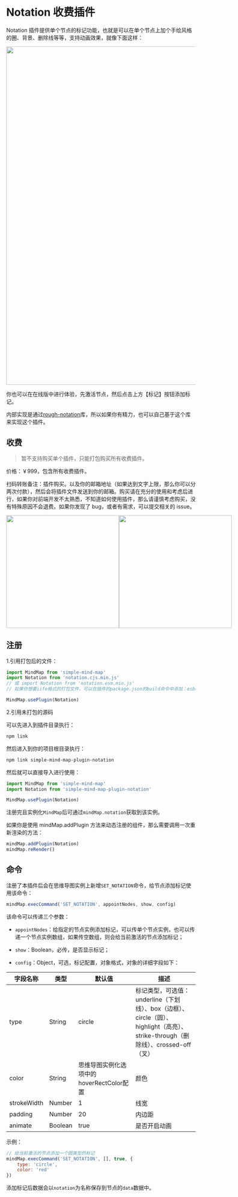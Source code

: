 # Notation 收费插件

Notation 插件提供单个节点的标记功能，也就是可以在单个节点上加个手绘风格的圈、背景、删除线等等，支持动画效果，就像下面这样：

<img src="../assets/img/标记.jpg" style="width: 900px" />

你也可以在在线版中进行体验，先激活节点，然后点击上方【标记】按钮添加标记。

内部实现是通过[rough-notation](https://github.com/rough-stuff/rough-notation)库，所以如果你有精力，也可以自己基于这个库来实现这个插件。

## 收费

> 暂不支持购买单个插件，只能打包购买所有收费插件。

价格：￥999，包含所有收费插件。

扫码转账备注：插件购买。以及你的邮箱地址（如果达到文字上限，那么你可以分两次付款），然后会将插件文件发送到你的邮箱。购买请在充分的使用和考虑后进行，如果你对前端开发不太熟悉，不知道如何使用插件，那么请谨慎考虑购买，没有特殊原因不会退费。如果你发现了 bug，或者有需求，可以提交相关的 issue。

<p style="display:flex;align-items: flex-end;">

<img src="../assets/img/alipay.jpg" style="width: 300px" />
<img src="../assets/img/wechat.jpg" style="width: 300px" />

</p>

## 注册

1.引用打包后的文件：

```js
import MindMap from 'simple-mind-map'
import Notation from 'notation.cjs.min.js'
// 或 import Notation from 'notation.esm.min.js'
// 如果你想要iife格式的打包文件，可以在插件的package.json的build命令中添加：esbuild ./index.js --bundle --minify --external:buffer --format=iife --outfile=./dist/xxx.iife.min.js --global-name=xxx，然后再执行一次npm run build即可生成

MindMap.usePlugin(Notation)
```

2.引用未打包的源码

可以先进入到插件目录执行：

```bash
npm link
```

然后进入到你的项目根目录执行：

```bash
npm link simple-mind-map-plugin-notation
```

然后就可以直接导入进行使用：

```js
import MindMap from 'simple-mind-map'
import Notation from 'simple-mind-map-plugin-notation'

MindMap.usePlugin(Notation)
```

注册完且实例化`MindMap`后可通过`mindMap.notation`获取到该实例。

如果你是使用 mindMap.addPlugin 方法来动态注册的组件，那么需要调用一次重新渲染的方法：

```js
mindMap.addPlugin(Notation)
mindMap.reRender()
```

## 命令

注册了本插件后会在思维导图实例上新增`SET_NOTATION`命令，给节点添加标记使用该命令：

```js
mindMap.execCommand('SET_NOTATION', appointNodes, show, config)
```

该命令可以传递三个参数：

- `appointNodes`：给指定的节点实例添加标记，可以传单个节点实例，也可以传递一个节点实例数组，如果传空数组，则会给当前激活的节点添加标记；

- `show`：Boolean，必传，是否显示标记；

- `config`：Object，可选，标记配置，对象格式，对象的详细字段如下：

| 字段名称 | 类型  | 默认值 | 描述 |
| ------- | ----- | ----- | ---- |
| type | String | circle | 标记类型，可选值：underline（下划线）、box（边框）、circle（圆）、highlight（高亮）、strike-through（删除线）、crossed-off（叉） |
| color | String | 思维导图实例化选项中的hoverRectColor配置 | 颜色 |
| strokeWidth | Number | 1 | 线宽 |
| padding | Number | 20 | 内边距 |
| animate | Boolean | true | 是否开启动画 |

示例：

```js
// 给当前激活的节点添加一个圆类型的标记
mindMap.execCommand('SET_NOTATION', [], true, {
    type: 'circle',
    color: 'red'
})
```

添加标记后数据会以`notation`为名称保存到节点的`data`数据中。